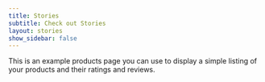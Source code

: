 ```yaml
---
title: Stories
subtitle: Check out Stories 
layout: stories
show_sidebar: false
---
```


This is an example products page you can use to display a simple listing of your products and their ratings and reviews.